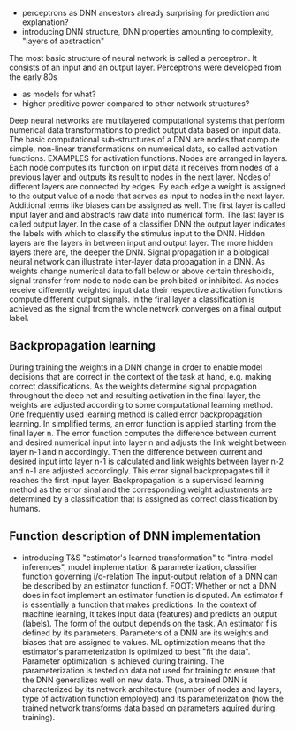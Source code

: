 - perceptrons as DNN ancestors already surprising for prediction and explanation?
- introducing DNN structure, DNN properties amounting to complexity, "layers of abstraction"

The most basic structure of neural network is called a perceptron. It consists of an input and an output layer. 
Perceptrons were developed from the early 80s
- as models for what?
- higher preditive power compared to other network structures?

Deep neural networks are multilayered computational systems that perform numerical data transformations to predict output data based on input data.
The basic computational sub-structures of a DNN are nodes that compute simple, non-linear transformations on numerical data, so called activation functions. EXAMPLES for activation functions.
Nodes are arranged in layers. Each node computes its function on input data it receives from nodes of a previous layer and outputs its result to nodes in the next layer. Nodes of different layers are connected by edges. By each edge a weight is assigned to the output value of a node that serves as input to nodes in the next layer. Additional terms like biases can be assigned as well. The first layer is called input layer and and abstracts raw data into numerical form.
The last layer is called output layer. In the case of a classifier DNN the output layer indicates the labels with which to classify the stimulus input to the DNN. Hidden layers are the layers in between input and output layer. The more hidden layers there are, the deeper the DNN. 
Signal propagation in a biological neural network can illustrate inter-layer data propagation in a DNN. As weights change numerical data to fall below or above certain thresholds, signal transfer from node to node can be prohibited or inhibited. As nodes receive differently weighted input data their respective activation functions compute different output signals. In the final layer a classification is achieved as the signal from the whole network converges on a final output label.

## Backpropagation learning
During training the weights in a DNN change in order to enable model decisions that are correct in the context of the task at hand, e.g. making correct classifications. As the weights determine signal propagation throughout the deep net and resulting activation in the final layer, the weights are adjusted according to some computational learning method. One frequently used learning method is called error backpropagation learning. In simplified terms, an error function is applied starting from the final layer n. The error function computes the difference between current and desired numerical input into layer n and adjusts the link weight between layer n-1 and n accordingly. Then the difference between current and desired input into layer n-1 is calculated and link weights between layer n-2 and n-1 are adjusted accordingly. This error signal backpropagates till it reaches the first input layer. Backpropagation is a supervised learning method as the error sinal and the corresponding weight adjustments are determined by a classification that is assigned as correct classification by humans.

## Function description of DNN implementation
- introducing T&S "estimator's learned transformation" to "intra-model inferences", model implementation & parameterization, classifier function governing i/o-relation
The input-output relation of a DNN can be described by an estimator function f. 
FOOT: Whether or not a DNN does in fact implement an estimator function is disputed. 
An estimator f is essentially a function that makes predictions. In the context of machine learning, it takes input data (features) and predicts an output (labels). The form of the output depends on the task. An estimator f is defined by its parameters. Parameters of a DNN are its weights and biases that are assigned to values. ML optimization means that the estimator's parameterization is optimized to best "fit the data". Parameter optimization is achieved during training. The parameterization is tested on data not used for training to ensure that the DNN generalizes well on new data.
Thus, a trained DNN is characterized by its network architecture (number of nodes and layers, type of activation function employed) and its parameterization (how the trained network transforms data based on parameters aquired during training).









